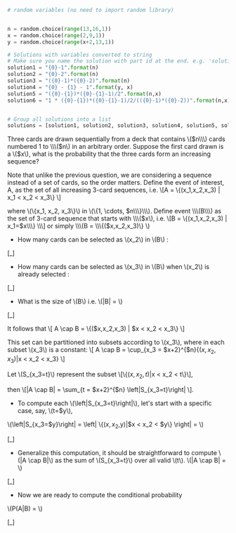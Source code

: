 ```python
# random variables (no need to import random library)


n = random.choice(range(13,16,1))
x = random.choice(range(2,9,1))
y = random.choice(range(x+2,13,1))

# Solutions with variables converted to string
# Make sure you name the solution with part id at the end. e.g. 'solution1' will be solution for part 1.
solution1 = "{0}-1".format(n)
solution2 = "{0}-2".format(n)
solution3 = "({0}-1)*({0}-2)".format(n)
solution4 = "{0} - {1} - 1".format(y, x)
solution5 = "({0}-{1})*({0}-{1}-1)/2".format(n,x)
solution6 = "1 * ({0}-{1})*({0}-{1}-1)/2/(({0}-1)*({0}-2))".format(n,x)


# Group all solutions into a list
solutions = [solution1, solution2, solution3, solution4, solution5, solution6]


```


Three cards are drawn sequentially from a deck that contains \\\($n\\\) cards numbered 1 to \\\($n\\\) in an arbitrary order. Suppose the first card drawn is a \\\($x\\\), what is the probability that the three cards form an increasing sequence?

Note that unlike the previous question, we are considering a sequence instead of a set of cards, so the order matters. Define the event of interest, A, as the set of all increasing 3-card sequences, i.e.
\\\[A = \\\{(x_1,x_2,x_3) | x_1 < x_2 < x_3\\\} \\\]

where \\\(\\\{x_1, x_2, x_3\\\}\\\) in \\\(\\\{1, \\cdots, $n\\\}\\\). Define event \\\(B\\\) as the set of 3-card sequence that starts with \\\($x\\\), i.e. \\\[B = \\\{(x_1,x_2,x_3) | x_1=$x\\\} \\\] or simply  \\\(B = \\\{($x,x_2,x_3)\\\} \\\)

- How many cards can be selected as \\\(x_2\\\) in \\\(B\\\) :

[_]

- How many cards can be selected as \\\(x_3\\\) in \\\(B\\\) when \\\(x_2\\\) is already selected :

[_]

- What is the size of \\\(B\\\) i.e. \\\(|B| = \\\)

[_]

It follows that
\\\[ A \\cap B = \\\{($x,x_2,x_3) | $x < x_2 < x_3\\\} \\\]

This set can be partitioned into subsets according to \\\(x_3\\\), where in each subset \\\(x_3\\\) is a constant:
\\\[ A \\cap B = \\cup_{x_3 = $x+2}^{$n}{($x,x_2,x_3)|$x < x_2 < x_3} \\\]

Let \\\(S_{x_3=t}\\\) represent the subset
\\\[\\\{($x,x_2,t)|$x < x_2 < t\\\}\\\],

then \\\[|A \\cap B| = \\sum_{t = $x+2}^{$n} \\left|S_{x_3=t}\\right| \\\].

- To compute each \\\(\\left|S_{x_3=t}\\right|\\\), let's start with a specific case, say,  \\\(t=$y\\\),

\\\(\\left|S_{x_3=$y}\\right| = \\left| \\\{($x,x_2,$y)|$x < x_2 < $y\\\} \\right| = \\\)

[_]

- Generalize this computation, it should be straightforward to compute \\\(|A \\cap B|\\\) as the sum of \\\(S_{x_3=t}\\\) over all valid \\\(t\\\).
\\\(|A \\cap B| = \\\)

[_]

- Now we are ready to compute the conditional probability

\\\(P(A|B) = \\\)

[_]
